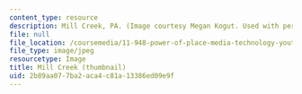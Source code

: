 ```yaml
---
content_type: resource
description: Mill Creek, PA. (Image courtesy Megan Kogut. Used with permission.)
file: null
file_location: /coursemedia/11-948-power-of-place-media-technology-youth-and-city-design-and-development-spring-2001/2b89aa077ba2aca4c81a13386ed09e9f_11-948s01-th.jpg
file_type: image/jpeg
resourcetype: Image
title: Mill Creek (thumbnail)
uid: 2b89aa07-7ba2-aca4-c81a-13386ed09e9f
---
```

